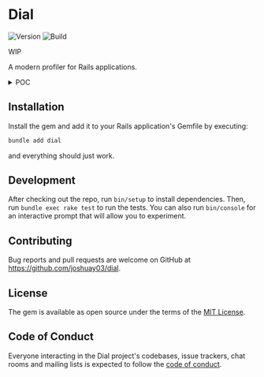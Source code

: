 # Dial

![Version](https://img.shields.io/gem/v/dial)
![Build](https://img.shields.io/github/actions/workflow/status/joshuay03/dial/.github/workflows/main.yml?branch=main)

WIP

A modern profiler for Rails applications.

<details>
<summary>POC</summary>

![Snapshot 1](https://github.com/user-attachments/assets/904daaf5-3f18-4c94-a7e4-9418539a19f3)

![Snapshot 2](https://github.com/user-attachments/assets/eb6ed9f5-b258-42df-8901-222c7d969fdd)

https://github.com/user-attachments/assets/bae59681-ebeb-42b3-9489-9692c072c3dc

</details>

## Installation

Install the gem and add it to your Rails application's Gemfile by executing:

```bash
bundle add dial
```

and everything should just work.

## Development

After checking out the repo, run `bin/setup` to install dependencies. Then, run `bundle exec rake test` to run the
tests. You can also run `bin/console` for an interactive prompt that will allow you to experiment.

## Contributing

Bug reports and pull requests are welcome on GitHub at https://github.com/joshuay03/dial.

## License

The gem is available as open source under the terms of the [MIT License](https://opensource.org/licenses/MIT).

## Code of Conduct

Everyone interacting in the Dial project's codebases, issue trackers, chat rooms and mailing lists is expected to follow
the [code of conduct](https://github.com/joshuay03/dial/blob/main/CODE_OF_CONDUCT.md).
